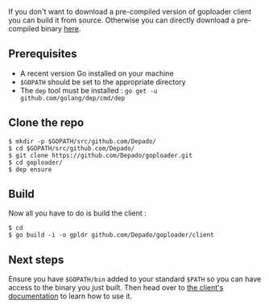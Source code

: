 If you don't want to download a pre-compiled version of goploader client you can
build it from source. Otherwise you can directly download a pre-compiled binary
[here](install.md).

## Prerequisites

- A recent version Go installed on your machine
- `$GOPATH` should be set to the appropriate directory
- The `dep` tool must be installed : `go get -u github.com/golang/dep/cmd/dep`

## Clone the repo

```shell
$ mkdir -p $GOPATH/src/github.com/Depado/
$ cd $GOPATH/src/github.com/Depado/
$ git clone https://github.com/Depado/goploader.git
$ cd goploader/
$ dep ensure
```

## Build 

Now all you have to do is build the client :

```shell
$ cd 
$ go build -i -o gpldr github.com/Depado/goploader/client
```

## Next steps

Ensure you have `$GOPATH/bin` added to your standard `$PATH` so you can have
access to the binary you just built. Then head over to 
[the client's documentation](documentation.md) to learn how to use it.
